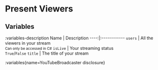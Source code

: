# Present Viewers

## Variables
:variables-description
Name | Description
----:|:------------
`users` | All the viewers in your stream <br> <small>Can only be accessed in C#</small>
`isLive` | Your streaming status <br> `True`/`False`
`title` | The title of your stream

:variables{name=YouTubeBroadcaster disclosure}